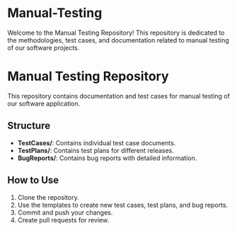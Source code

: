 # Manual-Testing
Welcome to the Manual Testing Repository! This repository is dedicated to the methodologies, test cases, and documentation related to manual testing of our software projects. 

# Manual Testing Repository

This repository contains documentation and test cases for manual testing of our software application.

## Structure

- **TestCases/**: Contains individual test case documents.
- **TestPlans/**: Contains test plans for different releases.
- **BugReports/**: Contains bug reports with detailed information.

## How to Use

1. Clone the repository.
2. Use the templates to create new test cases, test plans, and bug reports.
3. Commit and push your changes.
4. Create pull requests for review.

